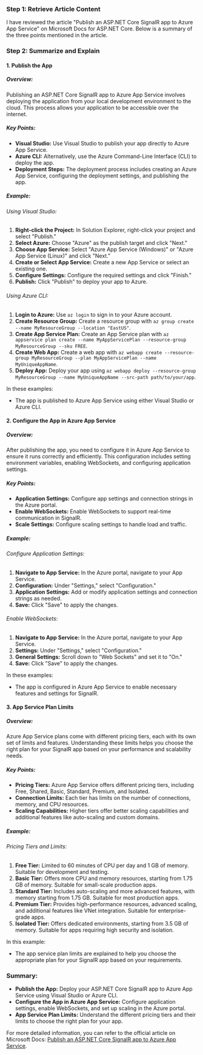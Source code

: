 ### Step 1: Retrieve Article Content

I have reviewed the article "Publish an ASP.NET Core SignalR app to Azure App Service" on Microsoft Docs for ASP.NET Core. Below is a summary of the three points mentioned in the article.

### Step 2: Summarize and Explain

#### 1. Publish the App

##### Overview:
Publishing an ASP.NET Core SignalR app to Azure App Service involves deploying the application from your local development environment to the cloud. This process allows your application to be accessible over the internet.

##### Key Points:
- **Visual Studio:** Use Visual Studio to publish your app directly to Azure App Service.
- **Azure CLI:** Alternatively, use the Azure Command-Line Interface (CLI) to deploy the app.
- **Deployment Steps:** The deployment process includes creating an Azure App Service, configuring the deployment settings, and publishing the app.

##### Example:

###### Using Visual Studio:
1. **Right-click the Project:** In Solution Explorer, right-click your project and select "Publish."
2. **Select Azure:** Choose "Azure" as the publish target and click "Next."
3. **Choose App Service:** Select "Azure App Service (Windows)" or "Azure App Service (Linux)" and click "Next."
4. **Create or Select App Service:** Create a new App Service or select an existing one.
5. **Configure Settings:** Configure the required settings and click "Finish."
6. **Publish:** Click "Publish" to deploy your app to Azure.

###### Using Azure CLI:
1. **Login to Azure:** Use `az login` to sign in to your Azure account.
2. **Create Resource Group:** Create a resource group with `az group create --name MyResourceGroup --location "EastUS"`.
3. **Create App Service Plan:** Create an App Service plan with `az appservice plan create --name MyAppServicePlan --resource-group MyResourceGroup --sku FREE`.
4. **Create Web App:** Create a web app with `az webapp create --resource-group MyResourceGroup --plan MyAppServicePlan --name MyUniqueAppName`.
5. **Deploy App:** Deploy your app using `az webapp deploy --resource-group MyResourceGroup --name MyUniqueAppName --src-path path/to/your/app`.

In these examples:
- The app is published to Azure App Service using either Visual Studio or Azure CLI.

#### 2. Configure the App in Azure App Service

##### Overview:
After publishing the app, you need to configure it in Azure App Service to ensure it runs correctly and efficiently. This configuration includes setting environment variables, enabling WebSockets, and configuring application settings.

##### Key Points:
- **Application Settings:** Configure app settings and connection strings in the Azure portal.
- **Enable WebSockets:** Enable WebSockets to support real-time communication in SignalR.
- **Scale Settings:** Configure scaling settings to handle load and traffic.

##### Example:

###### Configure Application Settings:
1. **Navigate to App Service:** In the Azure portal, navigate to your App Service.
2. **Configuration:** Under "Settings," select "Configuration."
3. **Application Settings:** Add or modify application settings and connection strings as needed.
4. **Save:** Click "Save" to apply the changes.

###### Enable WebSockets:
1. **Navigate to App Service:** In the Azure portal, navigate to your App Service.
2. **Settings:** Under "Settings," select "Configuration."
3. **General Settings:** Scroll down to "Web Sockets" and set it to "On."
4. **Save:** Click "Save" to apply the changes.

In these examples:
- The app is configured in Azure App Service to enable necessary features and settings for SignalR.

#### 3. App Service Plan Limits

##### Overview:
Azure App Service plans come with different pricing tiers, each with its own set of limits and features. Understanding these limits helps you choose the right plan for your SignalR app based on your performance and scalability needs.

##### Key Points:
- **Pricing Tiers:** Azure App Service offers different pricing tiers, including Free, Shared, Basic, Standard, Premium, and Isolated.
- **Connection Limits:** Each tier has limits on the number of connections, memory, and CPU resources.
- **Scaling Capabilities:** Higher tiers offer better scaling capabilities and additional features like auto-scaling and custom domains.

##### Example:

###### Pricing Tiers and Limits:
1. **Free Tier:** Limited to 60 minutes of CPU per day and 1 GB of memory. Suitable for development and testing.
2. **Basic Tier:** Offers more CPU and memory resources, starting from 1.75 GB of memory. Suitable for small-scale production apps.
3. **Standard Tier:** Includes auto-scaling and more advanced features, with memory starting from 1.75 GB. Suitable for most production apps.
4. **Premium Tier:** Provides high-performance resources, advanced scaling, and additional features like VNet integration. Suitable for enterprise-grade apps.
5. **Isolated Tier:** Offers dedicated environments, starting from 3.5 GB of memory. Suitable for apps requiring high security and isolation.

In this example:
- The app service plan limits are explained to help you choose the appropriate plan for your SignalR app based on your requirements.

### Summary:

- **Publish the App:** Deploy your ASP.NET Core SignalR app to Azure App Service using Visual Studio or Azure CLI.
- **Configure the App in Azure App Service:** Configure application settings, enable WebSockets, and set up scaling in the Azure portal.
- **App Service Plan Limits:** Understand the different pricing tiers and their limits to choose the right plan for your app.

For more detailed information, you can refer to the official article on Microsoft Docs: [Publish an ASP.NET Core SignalR app to Azure App Service](https://docs.microsoft.com/en-us/aspnet/core/signalr/publish-to-azure-web-app).